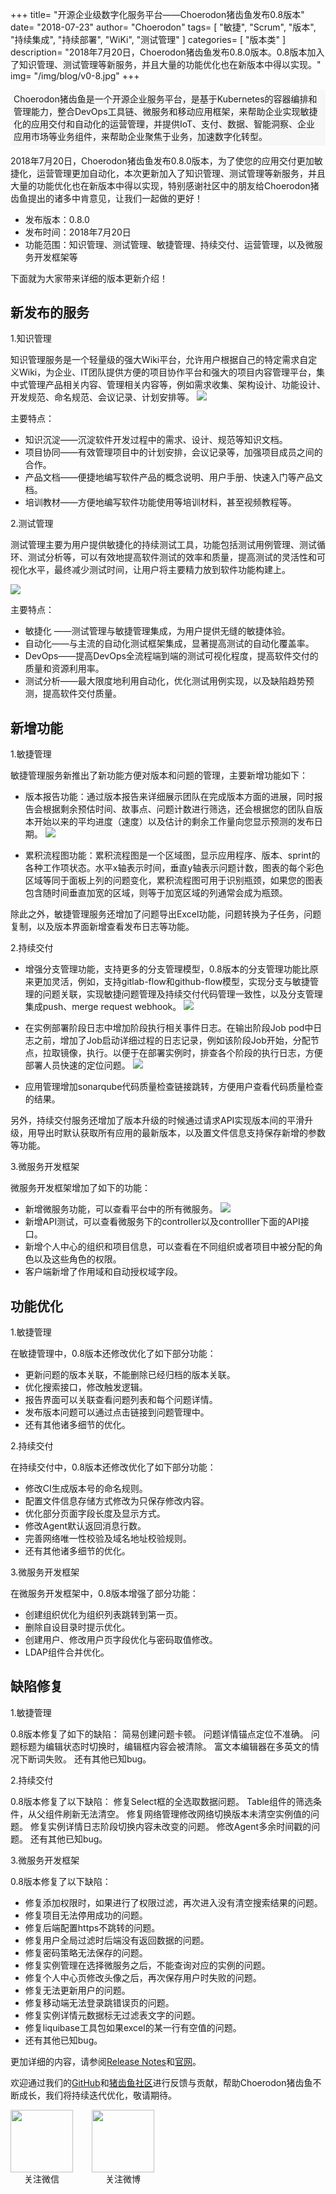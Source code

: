+++
title= "开源企业级数字化服务平台——Choerodon猪齿鱼发布0.8版本"
date= "2018-07-23"
author= "Choerodon"
tags= [
    "敏捷",
    "Scrum",
    "版本",
    "持续集成",
    "持续部署",
    "WiKi",
    "测试管理"
]
categories= [
    "版本类"
]
description= "2018年7月20日，Choerodon猪齿鱼发布0.8.0版本。0.8版本加入了知识管理、测试管理等新服务，并且大量的功能优化也在新版本中得以实现。" 
img= "/img/blog/v0-8.jpg"
+++
<div style="background-color:#F7F7F7; margin-bottom:10px; padding: 0.27rem 0.313rem;border-radius: 0.08rem;">
Choerodon猪齿鱼是一个开源企业服务平台，是基于Kubernetes的容器编排和管理能力，整合DevOps工具链、微服务和移动应用框架，来帮助企业实现敏捷化的应用交付和自动化的运营管理，并提供IoT、支付、数据、智能洞察、企业应用市场等业务组件，来帮助企业聚焦于业务，加速数字化转型。
</div>

2018年7月20日，Choerodon猪齿鱼发布0.8.0版本，为了使您的应用交付更加敏捷化，运营管理更加自动化，本次更新加入了知识管理、测试管理等新服务，并且大量的功能优化也在新版本中得以实现，特别感谢社区中的朋友给Choerodon猪齿鱼提出的诸多中肯意见，让我们一起做的更好！

- 发布版本：0.8.0	
- 发布时间：2018年7月20日
- 功能范围：知识管理、测试管理、敏捷管理、持续交付、运营管理，以及微服务开发框架等

下面就为大家带来详细的版本更新介绍！

## 新发布的服务

1.知识管理

知识管理服务是一个轻量级的强大Wiki平台，允许用户根据自己的特定需求自定义Wiki，为企业、IT团队提供方便的项目协作平台和强大的项目内容管理平台，集中式管理产品相关内容、管理相关内容等，例如需求收集、架构设计、功能设计、开发规范、命名规范、会议记录、计划安排等。
![](/gif/blog/wiki.gif)

主要特点：

- 知识沉淀——沉淀软件开发过程中的需求、设计、规范等知识文档。
- 项目协同——有效管理项目中的计划安排，会议记录等，加强项目成员之间的合作。
- 产品文档——便捷地编写软件产品的概念说明、用户手册、快速入门等产品文档。
- 培训教材——方便地编写软件功能使用等培训材料，甚至视频教程等。

2.测试管理

测试管理主要为用户提供敏捷化的持续测试工具，功能包括测试用例管理、测试循环、测试分析等，可以有效地提高软件测试的效率和质量，提高测试的灵活性和可视化水平，最终减少测试时间，让用户将主要精力放到软件功能构建上。

![](/gif/blog/test.gif)

主要特点：

- 敏捷化 ——测试管理与敏捷管理集成，为用户提供无缝的敏捷体验。
- 自动化——与主流的自动化测试框架集成，显著提高测试的自动化覆盖率。
- DevOps——提高DevOps全流程端到端的测试可视化程度，提高软件交付的质量和资源利用率。
- 测试分析——最大限度地利用自动化，优化测试用例实现，以及缺陷趋势预测，提高软件交付质量。

## 新增功能

1.敏捷管理

敏捷管理服务新推出了新功能方便对版本和问题的管理，主要新增功能如下：

- 版本报告功能：通过版本报告来详细展示团队在完成版本方面的进展，同时报告会根据剩余预估时间、故事点、问题计数进行筛选，还会根据您的团队自版本开始以来的平均进度（速度）以及估计的剩余工作量向您显示预测的发布日期。
![](/gif/blog/agile.gif)

- 累积流程图功能：累积流程图是一个区域图，显示应用程序、版本、sprint的各种工作项状态。水平x轴表示时间，垂直y轴表示问题计数，图表的每个彩色区域等同于面板上列的问题变化，累积流程图可用于识别瓶颈，如果您的图表包含随时间垂直加宽的区域，则等于加宽区域的列通常会成为瓶颈。

除此之外，敏捷管理服务还增加了问题导出Excel功能，问题转换为子任务，问题复制，以及版本界面新增查看发布日志等功能。

2.持续交付

- 增强分支管理功能，支持更多的分支管理模型，0.8版本的分支管理功能比原来更加灵活，例如，支持gitlab-flow和github-flow模型，实现分支与敏捷管理的问题关联，实现敏捷问题管理及持续交付代码管理一致性，以及分支管理集成push、merge request webhook。
![](/gif/blog/devops.gif)

- 在实例部署阶段日志中增加阶段执行相关事件日志。在输出阶段Job pod中日志之前，增加了Job启动详细过程的日志记录，例如该阶段Job开始，分配节点，拉取镜像，执行。以便于在部署实例时，排查各个阶段的执行日志，方便部署人员快速的定位问题。
![](/img/blog/v0-8-log.png)

- 应用管理增加sonarqube代码质量检查链接跳转，方便用户查看代码质量检查的结果。

另外，持续交付服务还增加了版本升级的时候通过请求API实现版本间的平滑升级，用导出时默认获取所有应用的最新版本，以及置文件信息支持保存新增的参数等功能。

3.微服务开发框架

微服务开发框架增加了如下的功能：

- 新增微服务功能，可以查看平台中的所有微服务。
![](/img/blog/v0-8-scan.png)
- 新增API测试，可以查看微服务下的controller以及controlller下面的API接口。
- 新增个人中心的组织和项目信息，可以查看在不同组织或者项目中被分配的角色以及这些角色的权限。
- 客户端新增了作用域和自动授权域字段。

## 功能优化

1.敏捷管理

在敏捷管理中，0.8版本还修改优化了如下部分功能：

- 更新问题的版本关联，不能删除已经归档的版本关联。
- 优化搜索接口，修改触发逻辑。
- 报告界面可以关联查看问题列表和每个问题详情。
- 发布版本问题可以通过点击链接到问题管理中。
- 还有其他诸多细节的优化。

2.持续交付

在持续交付中，0.8版本还修改优化了如下部分功能：

- 修改CI生成版本号的命名规则。
- 配置文件信息存储方式修改为只保存修改内容。
- 优化部分页面字段长度及显示方式。
- 修改Agent默认返回消息行数。
- 完善网络唯一性校验及域名地址校验规则。
- 还有其他诸多细节的优化。

3.微服务开发框架

在微服务开发框架中，0.8版本增强了部分功能：

- 创建组织优化为组织列表跳转到第一页。
- 删除自设目录时提示优化。
- 创建用户、修改用户页字段优化与密码取值修改。
- LDAP组件合并优化。

## 缺陷修复

1.敏捷管理

0.8版本修复了如下的缺陷：
简易创建问题卡顿。
问题详情锚点定位不准确。
问题标题为编辑状态时切换时，编辑框内容会被清除。
富文本编辑器在多英文的情况下断词失败。
还有其他已知bug。

2.持续交付

0.8版本修复了以下缺陷：
修复Select框的全选取数据问题。
Table组件的筛选条件，从父组件刷新无法清空。
修复网络管理修改网络切换版本未清空实例值的问题。
修复实例详情日志阶段切换内容未改变的问题。
修改Agent多余时间戳的问题。
还有其他已知bug。

3.微服务开发框架

0.8版本修复了以下缺陷：

- 修复添加权限时，如果进行了权限过滤，再次进入没有清空搜索结果的问题。
- 修复项目无法停用成功的问题。
- 修复后端配置https不跳转的问题。
- 修复用户全局过滤时后端没有返回数据的问题。
- 修复密码策略无法保存的问题。
- 修复实例管理在选择微服务之后，不能查询对应的实例的问题。
- 修复个人中心页修改头像之后，再次保存用户时失败的问题。
- 修复无法更新用户的问题。
- 修复移动端无法登录跳错误页的问题。
- 修复实例详情元数据标无过滤表文字的问题。
- 修复liquibase工具包如果excel的某一行有空值的问题。
- 还有其他已知bug。


更加详细的内容，请参阅[Release Notes](https://github.com/choerodon/choerodon/blob/master/changelogs/CHANGELOG_v0.8.0_zh.md)和[官网](http://v0-8.choerodon.io/zh/docs/release-notes/changelog_v0.8/)。

欢迎通过我们的[GitHub](https://github.com/choerodon)和[猪齿鱼社区](http://v0-8.choerodon.io/zh/community/)进行反馈与贡献，帮助Choerodon猪齿鱼不断成长，我们将持续迭代优化，敬请期待。

<div style="display:flex;flex-direction:row">
    <div style="display:flex;flex-direction: column; margin-right:30px">
    <img src="/img/footer/wechat-code.jpg" style="width:100px;height:100px">
    <div style="text-align:center">关注微信</div>
    </div>
    <div style="display:flex;flex-direction: column;">
    <img src="/img/footer/sina-code.jpg" style="width:100px;height:100px">
    <div style="text-align:center">关注微博</div>
    </div>
</div>
